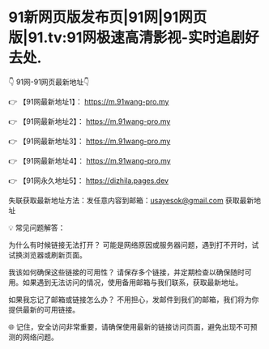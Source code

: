 # 91新网页版发布页|91网|91网页版|91.tv:91网极速高清影视-实时追剧好去处.

👇 91网-91网页最新地址👇

👉 【91网最新地址1】： https://m.91wang-pro.my

👉 【91网最新地址2】： https://m.91wang-pro.my

👉 【91网最新地址3】： https://m.91wang-pro.my

👉 【91网最新地址4】： https://m.91wang-pro.my

👉 【91网永久地址5】： https://dizhila.pages.dev

失联获取最新地址方法：发任意内容到邮箱：usayesok@gmail.com 获取最新地址

💡 常见问题解答：

为什么有时候链接无法打开？
可能是网络原因或服务器问题，遇到打不开时，试试换浏览器或刷新页面。

我该如何确保这些链接的可用性？
请保存多个链接，并定期检查以确保随时可用。如果遇到无法访问的情况，使用备用邮箱与我们联系，获取最新地址。

如果我忘记了邮箱或链接怎么办？
不用担心，发邮件到我们的邮箱，我们将为你提供最新的可用链接。

🌐 记住，安全访问非常重要，请确保使用最新的链接访问页面，避免出现不可预测的网络问题。
